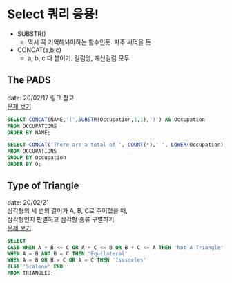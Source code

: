 # Select 쿼리 응용!
* SUBSTR()
  * 역시 꼭 기억해놔야하는 함수인듯. 자주 써먹을 듯
* CONCAT(a,b,c)
  * a, b, c 다 붙이기. 컬럼명, 계산컬럼 모두 


## The PADS
date: 20/02/17
링크 참고  
[문제 보기](https://www.hackerrank.com/challenges/the-pads/problem)  

```SQL
SELECT CONCAT(NAME,'(',SUBSTR(Occupation,1,1),')') AS Occupation
FROM OCCUPATIONS
ORDER BY NAME;

SELECT CONCAT('There are a total of ', COUNT(*),' ', LOWER(Occupation),'s.') AS O
FROM OCCUPATIONS
GROUP BY Occupation
ORDER BY O;
```

## Type of Triangle
date: 20/02/21  
삼각형의 세 변의 길이가 A, B, C로 주어졌을 때,  
삼각형인지 판별하고 삼각형 종류 구별하기  
[문제 보기](https://www.hackerrank.com/challenges/what-type-of-triangle/problem)

```SQL
SELECT 
CASE WHEN A + B <= C OR A + C <= B OR B + C <= A THEN 'Not A Triangle'
WHEN A = B AND B = C THEN 'Equilateral' 
WHEN A = B OR B = C OR A = C THEN 'Isosceles'
ELSE 'Scalene' END
FROM TRIANGLES;
```
